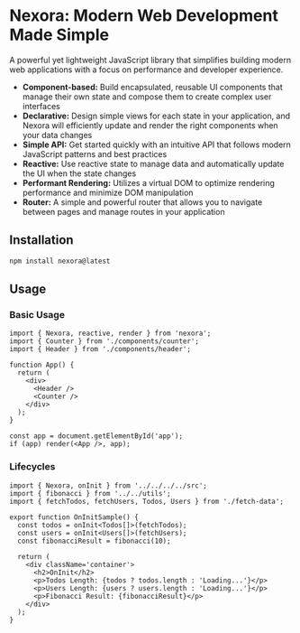 # Nexora: Modern Web Development Made Simple

A powerful yet lightweight JavaScript library that simplifies building modern web applications with a focus on performance and developer experience.

- **Component-based:** Build encapsulated, reusable UI components that manage their own state and compose them to create complex user interfaces
- **Declarative:** Design simple views for each state in your application, and Nexora will efficiently update and render the right components when your data changes
- **Simple API:** Get started quickly with an intuitive API that follows modern JavaScript patterns and best practices
- **Reactive:** Use reactive state to manage data and automatically update the UI when the state changes
- **Performant Rendering:** Utilizes a virtual DOM to optimize rendering performance and minimize DOM manipulation
- **Router:** A simple and powerful router that allows you to navigate between pages and manage routes in your application

## Installation

```bash
npm install nexora@latest
```

## Usage

### Basic Usage

```tsx
import { Nexora, reactive, render } from 'nexora';
import { Counter } from './components/counter';
import { Header } from './components/header';

function App() {
  return (
    <div>
      <Header />
      <Counter />
    </div>
  );
}

const app = document.getElementById('app');
if (app) render(<App />, app);
```

### Lifecycles

```tsx
import { Nexora, onInit } from '../../../../src';
import { fibonacci } from '../../utils';
import { fetchTodos, fetchUsers, Todos, Users } from './fetch-data';

export function OnInitSample() {
  const todos = onInit<Todos[]>(fetchTodos);
  const users = onInit<Users[]>(fetchUsers);
  const fibonacciResult = fibonacci(10);

  return (
    <div className='container'>
      <h2>OnInit</h2>
      <p>Todos Length: {todos ? todos.length : 'Loading...'}</p>
      <p>Users Length: {users ? users.length : 'Loading...'}</p>
      <p>Fibonacci Result: {fibonacciResult}</p>
    </div>
  );
}
```
